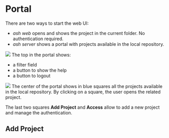 # Portal
There are two ways to start the web UI:
- _ash web_ opens and shows the project in the current folder. No authentication required.
- _ash server_ shows a portal with projects available in the local repository.

![](/help/portalTop.png#size=40,align=left)
The top in the portal shows: 
- a filter field
- a button to show the help
- a button to logout


![](/help/portalCenter.png#size=40,align=left)
The center of the portal shows in blue squares all the projects available in the local repository. By clicking on a square, the user opens the related project.

The last two squares __Add Project__ and __Access__ allow to add a new project  and manage the authentication.

## Add Project
